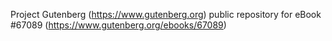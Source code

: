 Project Gutenberg (https://www.gutenberg.org) public repository for
eBook #67089 (https://www.gutenberg.org/ebooks/67089)
